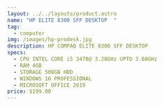 ```yaml
---
layout: ../../layouts/product.astro
name: "HP ELITE 8300 SFF DESKTOP  "
tag:
  - computer
img: /images/hp-prodesk.jpg
description: H﻿P COMPAQ ELITE 8300 SFF DESKTOP
specs:
  - CPU INTEL CORE i5 3470@ 3.20GHz UPTO 3.60GHz
  - RAM 4GB
  - STORAGE 500GB HDD
  - WINDOWS 10 PROFESSIONAL
  - MICROSOFT OFFICE 2019
price: $199.00
---
```


